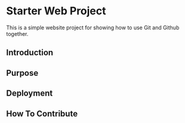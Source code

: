 # Starter Web Project

This is a simple website project for 
showing how to use Git and Github together. 

## Introduction

## Purpose

## Deployment

## How To Contribute
